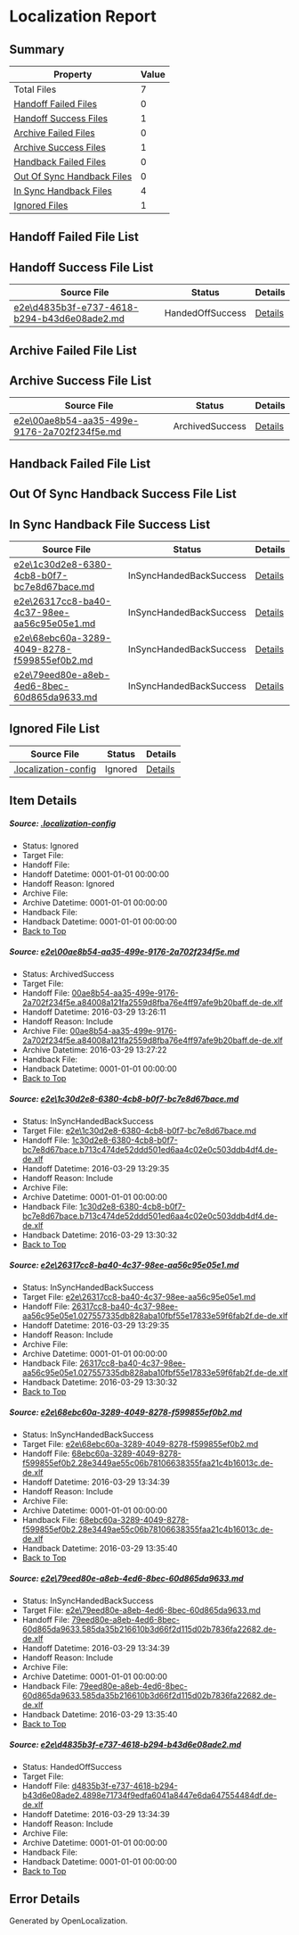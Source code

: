 # <a name='report-top'></a> Localization Report

## Summary
 Property | Value 
 -------- | ----- 
 Total Files | 7
[ Handoff Failed Files ](#handoff-failed-list)| 0
[ Handoff Success Files ](#handoff-success-list)| 1
[ Archive Failed Files ](#archive-failed-list)| 0
[ Archive Success Files ](#archive-success-list)| 1
[ Handback Failed Files ](#handback-failed-list)| 0
[ Out Of Sync Handback Files ](#outofsync-handback-success-list)| 0
[ In Sync Handback Files ](#insync-handback-success-list)| 4
[ Ignored Files ](#ignored-list)| 1

## <a name='handoff-failed-list'></a> Handoff Failed File List

## <a name='handoff-success-list'></a> Handoff Success File List
 Source File | Status | Details 
 ----------- | ------ | ------- 
 [e2e\d4835b3f-e737-4618-b294-b43d6e08ade2.md](https://github.com/OpenLocalizationTest/oltest/blob/c148b81e7adb5c71f442bd58cda58c7e6e172d3c/e2e/d4835b3f-e737-4618-b294-b43d6e08ade2.md) | HandedOffSuccess | [Details](#8da2f7d73f7b3a64633eae982f64846e99013ec86)

## <a name='archive-failed-list'></a> Archive Failed File List

## <a name='archive-success-list'></a> Archive Success File List
 Source File | Status | Details 
 ----------- | ------ | ------- 
 [e2e\00ae8b54-aa35-499e-9176-2a702f234f5e.md](https://github.com/OpenLocalizationTest/oltest/blob/1014370c6cdbb19334431248d1751e52e88e0a37/e2e/00ae8b54-aa35-499e-9176-2a702f234f5e.md) | ArchivedSuccess | [Details](#4566a0d87b9c05529b2e190e638313f832d4fb6f1)

## <a name='handback-failed-list'></a> Handback Failed File List

## <a name='outofsync-handback-success-list'></a> Out Of Sync Handback Success File List

## <a name='insync-handback-success-list'></a> In Sync Handback File Success List
 Source File | Status | Details 
 ----------- | ------ | ------- 
 [e2e\1c30d2e8-6380-4cb8-b0f7-bc7e8d67bace.md](https://github.com/OpenLocalizationTest/oltest/blob/2b2c1de72fbb9e576c2c542ca7a4b2e4a05839b8/e2e/1c30d2e8-6380-4cb8-b0f7-bc7e8d67bace.md) | InSyncHandedBackSuccess | [Details](#5a31d67da401eebd55bb271a098b7fd9749feb072)
 [e2e\26317cc8-ba40-4c37-98ee-aa56c95e05e1.md](https://github.com/OpenLocalizationTest/oltest/blob/2b2c1de72fbb9e576c2c542ca7a4b2e4a05839b8/e2e/26317cc8-ba40-4c37-98ee-aa56c95e05e1.md) | InSyncHandedBackSuccess | [Details](#6017a848c1460bda32b290baf90ce8794b4ab2ac3)
 [e2e\68ebc60a-3289-4049-8278-f599855ef0b2.md](https://github.com/OpenLocalizationTest/oltest/blob/a923165a9e8f5cd88e6d0c981017a6b4ceb95264/e2e/68ebc60a-3289-4049-8278-f599855ef0b2.md) | InSyncHandedBackSuccess | [Details](#ef087504a9f2b6c0a515d8eaeb012eb44dd6a2614)
 [e2e\79eed80e-a8eb-4ed6-8bec-60d865da9633.md](https://github.com/OpenLocalizationTest/oltest/blob/9d68147fd0ad7e7874fb103d9d6df77da0e8a475/e2e/79eed80e-a8eb-4ed6-8bec-60d865da9633.md) | InSyncHandedBackSuccess | [Details](#332533f771fa829001d4d1d41fcfdcdc35d60aa65)

## <a name='ignored-list'></a> Ignored File List
 Source File | Status | Details 
 ----------- | ------ | ------- 
 [.localization-config](https://github.com/OpenLocalizationTest/oltest/blob/9d68147fd0ad7e7874fb103d9d6df77da0e8a475/.localization-config) | Ignored | [Details](#66aca4b1c2f43b14ec41e0e427345df94af1d5e10)

## Item Details
##### <a name='66aca4b1c2f43b14ec41e0e427345df94af1d5e10'></a> Source: [.localization-config](https://github.com/OpenLocalizationTest/oltest/blob/9d68147fd0ad7e7874fb103d9d6df77da0e8a475/.localization-config)
* Status: Ignored
* Target File: 
* Handoff File: 
* Handoff Datetime: 0001-01-01 00:00:00
* Handoff Reason: Ignored
* Archive File: 
* Archive Datetime: 0001-01-01 00:00:00
* Handback File: 
* Handback Datetime: 0001-01-01 00:00:00
* [Back to Top](#report-top)

##### <a name='4566a0d87b9c05529b2e190e638313f832d4fb6f1'></a> Source: [e2e\00ae8b54-aa35-499e-9176-2a702f234f5e.md](https://github.com/OpenLocalizationTest/oltest/blob/1014370c6cdbb19334431248d1751e52e88e0a37/e2e/00ae8b54-aa35-499e-9176-2a702f234f5e.md)
* Status: ArchivedSuccess
* Target File: 
* Handoff File: [00ae8b54-aa35-499e-9176-2a702f234f5e.a84008a121fa2559d8fba76e4ff97afe9b20baff.de-de.xlf](https://github.com/OpenLocalizationTestOrg/olhandoff-e2e/blob/b1992f50129d279228b7cc31b66fd9081bbe19e4/ol-handoff/OpenLocalizationTestOrg/oltest.de-de/ci/ht/00ae8b54-aa35-499e-9176-2a702f234f5e.a84008a121fa2559d8fba76e4ff97afe9b20baff.de-de.xlf)
* Handoff Datetime: 2016-03-29 13:26:11
* Handoff Reason: Include
* Archive File: [00ae8b54-aa35-499e-9176-2a702f234f5e.a84008a121fa2559d8fba76e4ff97afe9b20baff.de-de.xlf](https://github.com/OpenLocalizationTestOrg/olhandoff-e2e/blob/12db6caafedcb92d353a14ea16983cb195b99a1a/ol-handoff/OpenLocalizationTestOrg/oltest.de-de/ci/ht/archive/00ae8b54-aa35-499e-9176-2a702f234f5e.a84008a121fa2559d8fba76e4ff97afe9b20baff.de-de.xlf)
* Archive Datetime: 2016-03-29 13:27:22
* Handback File: 
* Handback Datetime: 0001-01-01 00:00:00
* [Back to Top](#report-top)

##### <a name='5a31d67da401eebd55bb271a098b7fd9749feb072'></a> Source: [e2e\1c30d2e8-6380-4cb8-b0f7-bc7e8d67bace.md](https://github.com/OpenLocalizationTest/oltest/blob/2b2c1de72fbb9e576c2c542ca7a4b2e4a05839b8/e2e/1c30d2e8-6380-4cb8-b0f7-bc7e8d67bace.md)
* Status: InSyncHandedBackSuccess
* Target File: [e2e\1c30d2e8-6380-4cb8-b0f7-bc7e8d67bace.md](https://github.com/OpenLocalizationTestOrg/oltest.de-de/blob/9650b2fd406df634ec2180868ae7b480a9663b26/e2e/1c30d2e8-6380-4cb8-b0f7-bc7e8d67bace.md)
* Handoff File: [1c30d2e8-6380-4cb8-b0f7-bc7e8d67bace.b713c474de52ddd501ed6aa4c02e0c503ddb4df4.de-de.xlf](https://github.com/OpenLocalizationTestOrg/olhandoff-e2e/blob/4a889d94dd9a5fb833b2fb98ef17c7fb75f47d09/ol-handoff/OpenLocalizationTestOrg/oltest.de-de/ci/1c30d2e8-6380-4cb8-b0f7-bc7e8d67bace.b713c474de52ddd501ed6aa4c02e0c503ddb4df4.de-de.xlf)
* Handoff Datetime: 2016-03-29 13:29:35
* Handoff Reason: Include
* Archive File: 
* Archive Datetime: 0001-01-01 00:00:00
* Handback File: [1c30d2e8-6380-4cb8-b0f7-bc7e8d67bace.b713c474de52ddd501ed6aa4c02e0c503ddb4df4.de-de.xlf](https://github.com/OpenLocalizationTestOrg/olhandback-e2e/blob/78a7c25d0495720acf2f6e8e12a99f72b654536c/ol-handback/OpenLocalizationTestOrg/oltest.de-de/ci/ht/1c30d2e8-6380-4cb8-b0f7-bc7e8d67bace.b713c474de52ddd501ed6aa4c02e0c503ddb4df4.de-de.xlf)
* Handback Datetime: 2016-03-29 13:30:32
* [Back to Top](#report-top)

##### <a name='6017a848c1460bda32b290baf90ce8794b4ab2ac3'></a> Source: [e2e\26317cc8-ba40-4c37-98ee-aa56c95e05e1.md](https://github.com/OpenLocalizationTest/oltest/blob/2b2c1de72fbb9e576c2c542ca7a4b2e4a05839b8/e2e/26317cc8-ba40-4c37-98ee-aa56c95e05e1.md)
* Status: InSyncHandedBackSuccess
* Target File: [e2e\26317cc8-ba40-4c37-98ee-aa56c95e05e1.md](https://github.com/OpenLocalizationTestOrg/oltest.de-de/blob/9650b2fd406df634ec2180868ae7b480a9663b26/e2e/26317cc8-ba40-4c37-98ee-aa56c95e05e1.md)
* Handoff File: [26317cc8-ba40-4c37-98ee-aa56c95e05e1.027557335db828aba10fbf55e17833e59f6fab2f.de-de.xlf](https://github.com/OpenLocalizationTestOrg/olhandoff-e2e/blob/4a889d94dd9a5fb833b2fb98ef17c7fb75f47d09/ol-handoff/OpenLocalizationTestOrg/oltest.de-de/ci/26317cc8-ba40-4c37-98ee-aa56c95e05e1.027557335db828aba10fbf55e17833e59f6fab2f.de-de.xlf)
* Handoff Datetime: 2016-03-29 13:29:35
* Handoff Reason: Include
* Archive File: 
* Archive Datetime: 0001-01-01 00:00:00
* Handback File: [26317cc8-ba40-4c37-98ee-aa56c95e05e1.027557335db828aba10fbf55e17833e59f6fab2f.de-de.xlf](https://github.com/OpenLocalizationTestOrg/olhandback-e2e/blob/78a7c25d0495720acf2f6e8e12a99f72b654536c/ol-handback/OpenLocalizationTestOrg/oltest.de-de/ci/ht/26317cc8-ba40-4c37-98ee-aa56c95e05e1.027557335db828aba10fbf55e17833e59f6fab2f.de-de.xlf)
* Handback Datetime: 2016-03-29 13:30:32
* [Back to Top](#report-top)

##### <a name='ef087504a9f2b6c0a515d8eaeb012eb44dd6a2614'></a> Source: [e2e\68ebc60a-3289-4049-8278-f599855ef0b2.md](https://github.com/OpenLocalizationTest/oltest/blob/a923165a9e8f5cd88e6d0c981017a6b4ceb95264/e2e/68ebc60a-3289-4049-8278-f599855ef0b2.md)
* Status: InSyncHandedBackSuccess
* Target File: [e2e\68ebc60a-3289-4049-8278-f599855ef0b2.md](https://github.com/OpenLocalizationTestOrg/oltest.de-de/blob/f883fdd3ab3afc5df563a9359ab92d5e48226fef/e2e/68ebc60a-3289-4049-8278-f599855ef0b2.md)
* Handoff File: [68ebc60a-3289-4049-8278-f599855ef0b2.28e3449ae55c06b78106638355faa21c4b16013c.de-de.xlf](https://github.com/OpenLocalizationTestOrg/olhandoff-e2e/blob/da9794deff3e53ec2869e39aed68dc0398f37f7b/ol-handoff/OpenLocalizationTestOrg/oltest.de-de/ci/mt/68ebc60a-3289-4049-8278-f599855ef0b2.28e3449ae55c06b78106638355faa21c4b16013c.de-de.xlf)
* Handoff Datetime: 2016-03-29 13:34:39
* Handoff Reason: Include
* Archive File: 
* Archive Datetime: 0001-01-01 00:00:00
* Handback File: [68ebc60a-3289-4049-8278-f599855ef0b2.28e3449ae55c06b78106638355faa21c4b16013c.de-de.xlf](https://github.com/OpenLocalizationTestOrg/olhandback-e2e/blob/257312a33332125bdff3281c0c9c1486a4963adf/ol-handback/OpenLocalizationTestOrg/oltest.de-de/ci/mt/68ebc60a-3289-4049-8278-f599855ef0b2.28e3449ae55c06b78106638355faa21c4b16013c.de-de.xlf)
* Handback Datetime: 2016-03-29 13:35:40
* [Back to Top](#report-top)

##### <a name='332533f771fa829001d4d1d41fcfdcdc35d60aa65'></a> Source: [e2e\79eed80e-a8eb-4ed6-8bec-60d865da9633.md](https://github.com/OpenLocalizationTest/oltest/blob/9d68147fd0ad7e7874fb103d9d6df77da0e8a475/e2e/79eed80e-a8eb-4ed6-8bec-60d865da9633.md)
* Status: InSyncHandedBackSuccess
* Target File: [e2e\79eed80e-a8eb-4ed6-8bec-60d865da9633.md](https://github.com/OpenLocalizationTestOrg/oltest.de-de/blob/f883fdd3ab3afc5df563a9359ab92d5e48226fef/e2e/79eed80e-a8eb-4ed6-8bec-60d865da9633.md)
* Handoff File: [79eed80e-a8eb-4ed6-8bec-60d865da9633.585da35b216610b3d66f2d115d02b7836fa22682.de-de.xlf](https://github.com/OpenLocalizationTestOrg/olhandoff-e2e/blob/da9794deff3e53ec2869e39aed68dc0398f37f7b/ol-handoff/OpenLocalizationTestOrg/oltest.de-de/ci/mt/79eed80e-a8eb-4ed6-8bec-60d865da9633.585da35b216610b3d66f2d115d02b7836fa22682.de-de.xlf)
* Handoff Datetime: 2016-03-29 13:34:39
* Handoff Reason: Include
* Archive File: 
* Archive Datetime: 0001-01-01 00:00:00
* Handback File: [79eed80e-a8eb-4ed6-8bec-60d865da9633.585da35b216610b3d66f2d115d02b7836fa22682.de-de.xlf](https://github.com/OpenLocalizationTestOrg/olhandback-e2e/blob/257312a33332125bdff3281c0c9c1486a4963adf/ol-handback/OpenLocalizationTestOrg/oltest.de-de/ci/mt/79eed80e-a8eb-4ed6-8bec-60d865da9633.585da35b216610b3d66f2d115d02b7836fa22682.de-de.xlf)
* Handback Datetime: 2016-03-29 13:35:40
* [Back to Top](#report-top)

##### <a name='8da2f7d73f7b3a64633eae982f64846e99013ec86'></a> Source: [e2e\d4835b3f-e737-4618-b294-b43d6e08ade2.md](https://github.com/OpenLocalizationTest/oltest/blob/c148b81e7adb5c71f442bd58cda58c7e6e172d3c/e2e/d4835b3f-e737-4618-b294-b43d6e08ade2.md)
* Status: HandedOffSuccess
* Target File: 
* Handoff File: [d4835b3f-e737-4618-b294-b43d6e08ade2.4898e71734f9edfa6041a8447e6da647554484df.de-de.xlf](https://github.com/OpenLocalizationTestOrg/olhandoff-e2e/blob/da9794deff3e53ec2869e39aed68dc0398f37f7b/ol-handoff/OpenLocalizationTestOrg/oltest.de-de/ci/mt/d4835b3f-e737-4618-b294-b43d6e08ade2.4898e71734f9edfa6041a8447e6da647554484df.de-de.xlf)
* Handoff Datetime: 2016-03-29 13:34:39
* Handoff Reason: Include
* Archive File: 
* Archive Datetime: 0001-01-01 00:00:00
* Handback File: 
* Handback Datetime: 0001-01-01 00:00:00
* [Back to Top](#report-top)


## Error Details

Generated by OpenLocalization.
